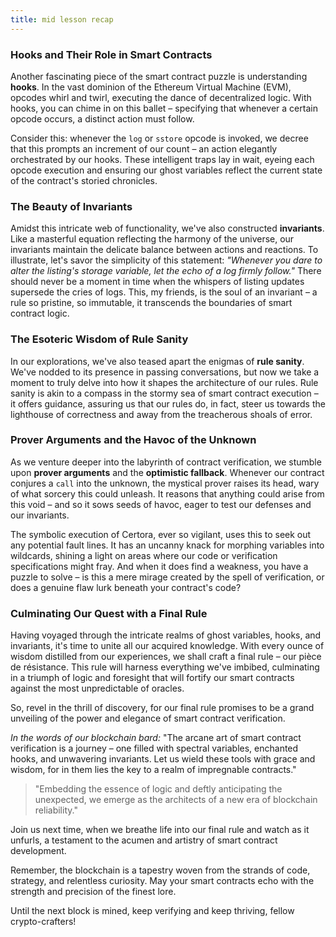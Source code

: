 ```yaml
---
title: mid lesson recap
---
```


### Hooks and Their Role in Smart Contracts

Another fascinating piece of the smart contract puzzle is understanding **hooks**. In the vast dominion of the Ethereum Virtual Machine (EVM), opcodes whirl and twirl, executing the dance of decentralized logic. With hooks, you can chime in on this ballet – specifying that whenever a certain opcode occurs, a distinct action must follow.

Consider this: whenever the `log` or `sstore` opcode is invoked, we decree that this prompts an increment of our count – an action elegantly orchestrated by our hooks. These intelligent traps lay in wait, eyeing each opcode execution and ensuring our ghost variables reflect the current state of the contract's storied chronicles.

### The Beauty of Invariants

Amidst this intricate web of functionality, we've also constructed **invariants**. Like a masterful equation reflecting the harmony of the universe, our invariants maintain the delicate balance between actions and reactions. To illustrate, let's savor the simplicity of this statement: _"Whenever you dare to alter the listing's storage variable, let the echo of a log firmly follow."_ There should never be a moment in time when the whispers of listing updates supersede the cries of logs. This, my friends, is the soul of an invariant – a rule so pristine, so immutable, it transcends the boundaries of smart contract logic.

### The Esoteric Wisdom of Rule Sanity

In our explorations, we've also teased apart the enigmas of **rule sanity**. We've nodded to its presence in passing conversations, but now we take a moment to truly delve into how it shapes the architecture of our rules. Rule sanity is akin to a compass in the stormy sea of smart contract execution – it offers guidance, assuring us that our rules do, in fact, steer us towards the lighthouse of correctness and away from the treacherous shoals of error.

### Prover Arguments and the Havoc of the Unknown

As we venture deeper into the labyrinth of contract verification, we stumble upon **prover arguments** and the **optimistic fallback**. Whenever our contract conjures a `call` into the unknown, the mystical prover raises its head, wary of what sorcery this could unleash. It reasons that anything could arise from this void – and so it sows seeds of havoc, eager to test our defenses and our invariants.

The symbolic execution of Certora, ever so vigilant, uses this to seek out any potential fault lines. It has an uncanny knack for morphing variables into wildcards, shining a light on areas where our code or verification specifications might fray. And when it does find a weakness, you have a puzzle to solve – is this a mere mirage created by the spell of verification, or does a genuine flaw lurk beneath your contract's code?

### Culminating Our Quest with a Final Rule

Having voyaged through the intricate realms of ghost variables, hooks, and invariants, it's time to unite all our acquired knowledge. With every ounce of wisdom distilled from our experiences, we shall craft a final rule – our pièce de résistance. This rule will harness everything we've imbibed, culminating in a triumph of logic and foresight that will fortify our smart contracts against the most unpredictable of oracles.

So, revel in the thrill of discovery, for our final rule promises to be a grand unveiling of the power and elegance of smart contract verification.

_In the words of our blockchain bard:_ "The arcane art of smart contract verification is a journey – one filled with spectral variables, enchanted hooks, and unwavering invariants. Let us wield these tools with grace and wisdom, for in them lies the key to a realm of impregnable contracts."

> "Embedding the essence of logic and deftly anticipating the unexpected, we emerge as the architects of a new era of blockchain reliability."

Join us next time, when we breathe life into our final rule and watch as it unfurls, a testament to the acumen and artistry of smart contract development.

Remember, the blockchain is a tapestry woven from the strands of code, strategy, and relentless curiosity. May your smart contracts echo with the strength and precision of the finest lore.

Until the next block is mined, keep verifying and keep thriving, fellow crypto-crafters!
